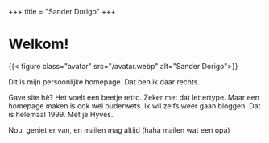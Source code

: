 +++
title = "Sander Dorigo"
+++

# Welkom!

{{< figure class="avatar" src="/avatar.webp" alt="Sander Dorigo">}}

Dit is mijn persoonlijke homepage. Dat ben ik daar rechts.

Gave site hè? Het voelt een beetje retro. Zeker met dat lettertype. Maar een homepage maken is ook wel ouderwets.
Ik wil zelfs weer gaan bloggen. Dat is helemaal 1999. Met je Hyves.

Nou, geniet er van, en mailen mag altijd (haha mailen wat een opa)